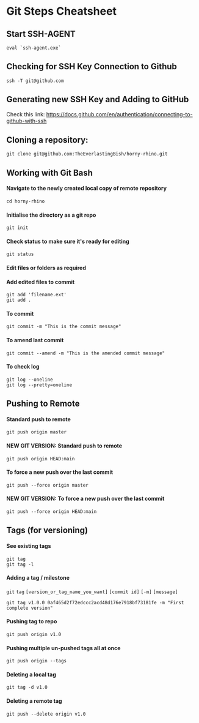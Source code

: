 # Git Steps Cheatsheet

## Start SSH-AGENT
```
eval `ssh-agent.exe`
```

## Checking for SSH Key Connection to Github
```
ssh -T git@github.com
```

## Generating new SSH Key and Adding to GitHub
Check this link: https://docs.github.com/en/authentication/connecting-to-github-with-ssh

## Cloning a repository:
```
git clone git@github.com:TheEverlastingBish/horny-rhino.git
```

## Working with Git Bash

#### Navigate to the newly created local copy of remote repository
```
cd horny-rhino
```

#### Initialise the directory as a git repo
```
git init
```

#### Check status to make sure it's ready for editing
```
git status
```

#### Edit files or folders as required


#### Add edited files to commit
```
git add 'filename.ext'
git add .
```

#### To commit
```
git commit -m "This is the commit message"
```

#### To amend last commit
```
git commit --amend -m "This is the amended commit message"
```

#### To check log
```
git log --oneline
git log --pretty=oneline
```
## Pushing to Remote

#### Standard push to remote
```
git push origin master
```
#### NEW GIT VERSION: Standard push to remote
```
git push origin HEAD:main
```

#### To force a new push over the last commit
```
git push --force origin master
```
#### NEW GIT VERSION: To force a new push over the last commit
```
git push --force origin HEAD:main
```


## Tags (for versioning)
#### See existing tags
```
git tag
git tag -l
```

#### Adding a tag / milestone
`git` `tag` `[version_or_tag_name_you_want]` `[commit id]` `[-m]` `[message]`
```
git tag v1.0.0 0af465d2f72edccc2acd48d176e7918bf73181fe -m "First complete version"
```

#### Pushing tag to repo
```
git push origin v1.0
```

#### Pushing multiple un-pushed tags all at once
```
git push origin --tags
```

#### Deleting a local tag
```
git tag -d v1.0
```

#### Deleting a remote tag
```
git push --delete origin v1.0
```

